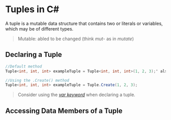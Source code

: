 # Tuples in C#
A tuple is a mutable data structure that contains two or literals or variables, which may be of different types.
> Mutable: abled to be changed (think _mut_- as in _mutate_)

## Declaring a Tuple
```C#
//Default method
Tuple<int, int, int> exampleTuple = Tuple<int, int, int>(1, 2, 3);' also works

//Using the .Create() method
Tuple<int, int, int> exampleTuple = Tuple.Create(1, 2, 3);
```
> Consider using the [_var keyword_](https://github.com/EthanC2/Notes-and-Writeups/blob/main/C%23/DataTypes/Keywords.md#var) when declaring a tuple.

## Accessing Data Members of a Tuple
